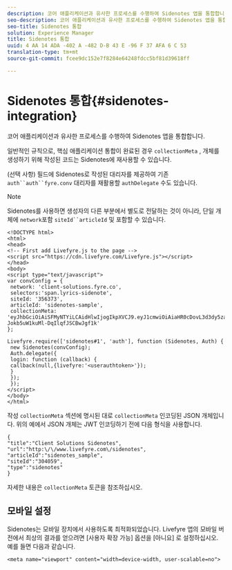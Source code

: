 ```yaml
---
description: 코어 애플리케이션과 유사한 프로세스를 수행하여 Sidenotes 앱을 통합합니다.
seo-description: 코어 애플리케이션과 유사한 프로세스를 수행하여 Sidenotes 앱을 통합합니다.
seo-title: Sidenotes 통합
solution: Experience Manager
title: Sidenotes 통합
uuid: 4 AA 14 ADA -402 A -482 D-B 43 E -96 F 37 AFA 6 C 53
translation-type: tm+mt
source-git-commit: fcee9dc152e7f8284e64248fdcc5bf81d39618ff

---
```



# Sidenotes 통합{#sidenotes-integration}

코어 애플리케이션과 유사한 프로세스를 수행하여 Sidenotes 앱을 통합합니다.

일반적인 규칙으로, 핵심 애플리케이션 통합이 완료된 경우 `collectionMeta` , 개체를 생성하기 위해 작성된 코드는 Sidenotes에 재사용할 수 있습니다.

(선택 사항) 필드에 Sidenotes로 작성된 대리자를 제공하여 기존 `auth``auth``fyre.conv` 대리자를 재활용할 `authDelegate` 수도 있습니다.

>[!NOTE]
>
>Sidenotes를 사용하면 생성자의 다른 부분에서 별도로 전달하는 것이 아니라, 단일 개체에 `network`포함 `siteId``articleId` 및 포함할 수 있습니다.

```
<!DOCTYPE html> 
<html> 
<head> 
<!-- First add Livefyre.js to the page --> 
<script src="https://cdn.livefyre.com/Livefyre.js"></script> 
</head> 
<body> 
<script type="text/javascript"> 
var convConfig = { 
 network: 'client-solutions.fyre.co', 
 selectors:'span.lyrics-sidenote', 
 siteId: '356373', 
 articleId: 'sidenotes-sample', 
 collectionMeta: 'eyJhbGciOiAiSFMyNTYiLCAidHlwIjogIkpXVCJ9.eyJ1cmwiOiAiaHR0cDovL3d3dy5zaWRlbm90ZXMtZGVtby5jb20vbHlyaWNzIiwgInNpdGVJZCI6ICIzMDQwNTkiLCAidHlwZSI6ICJzaWRlbm90ZXMiLCAiYXJ0aWNsZUlkIjogInNpZGVub3Rlc19zYW1wbGUiLCAidGl0bGUiOiAiQ2xpZW50IFNvbHV0aW9ucyBTaWRlbm90ZXMifQ.2gxnsM0TS8dfp-Jokb5uW1kuMl-DqIlqfJSCBwJgf1k' 
}; 
  
Livefyre.require(['sidenotes#1', 'auth'], function (Sidenotes, Auth) { 
 new Sidenotes(convConfig); 
 Auth.delegate({ 
 login: function (callback) { 
 callback(null,{livefyre:'<userauthtoken>'}); 
 } 
 }); 
 }); 
</script> 
</body> 
</html>
```

작성 `collectionMeta` 섹션에 명시된 대로 `collectionMeta` 인코딩된 JSON 개체입니다. 위의 예에서 JSON 개체는 JWT 인코딩하기 전에 다음 형식을 사용합니다.

```
{ 
"title":"Client Solutions Sidenotes", 
"url":"http:\/\/www.livefyre.com\/sidenotes", 
"articleId":"sidenotes_sample", 
"siteId":"304059", 
"type":"sidenotes" 
}
```

자세한 내용은 `collectionMeta` 토큰을 참조하십시오.

## 모바일 설정

Sidenotes는 모바일 장치에서 사용하도록 최적화되었습니다. Livefyre 앱의 모바일 버전에서 최상의 결과를 얻으려면 [사용자 확장 가능] 옵션을 [아니요] 로 설정하십시오. 예를 들면 다음과 같습니다.

```
<meta name="viewport" content="width=device-width, user-scalable=no">
```
